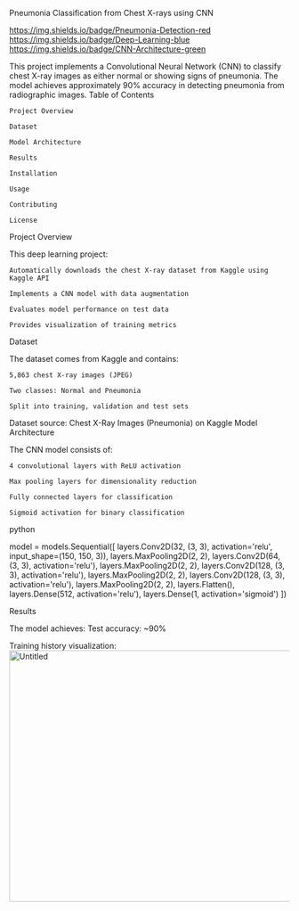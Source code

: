 Pneumonia Classification from Chest X-rays using CNN

https://img.shields.io/badge/Pneumonia-Detection-red
https://img.shields.io/badge/Deep-Learning-blue
https://img.shields.io/badge/CNN-Architecture-green

This project implements a Convolutional Neural Network (CNN) to classify chest X-ray images as either normal or showing signs of pneumonia. The model achieves approximately 90% accuracy in detecting pneumonia from radiographic images.
Table of Contents

    Project Overview

    Dataset

    Model Architecture

    Results

    Installation

    Usage

    Contributing

    License

Project Overview

This deep learning project:

    Automatically downloads the chest X-ray dataset from Kaggle using Kaggle API

    Implements a CNN model with data augmentation

    Evaluates model performance on test data

    Provides visualization of training metrics

Dataset

The dataset comes from Kaggle and contains:

    5,863 chest X-ray images (JPEG)

    Two classes: Normal and Pneumonia

    Split into training, validation and test sets

Dataset source: Chest X-Ray Images (Pneumonia) on Kaggle
Model Architecture

The CNN model consists of:

    4 convolutional layers with ReLU activation

    Max pooling layers for dimensionality reduction

    Fully connected layers for classification

    Sigmoid activation for binary classification

python

model = models.Sequential([
    layers.Conv2D(32, (3, 3), activation='relu', input_shape=(150, 150, 3)),
    layers.MaxPooling2D(2, 2),
    layers.Conv2D(64, (3, 3), activation='relu'),
    layers.MaxPooling2D(2, 2),
    layers.Conv2D(128, (3, 3), activation='relu'),
    layers.MaxPooling2D(2, 2),
    layers.Conv2D(128, (3, 3), activation='relu'),
    layers.MaxPooling2D(2, 2),
    layers.Flatten(),
    layers.Dense(512, activation='relu'),
    layers.Dense(1, activation='sigmoid')
])

Results

The model achieves:
    Test accuracy: ~90%

Training history visualization:
<img width="990" height="451" alt="Untitled" src="https://github.com/user-attachments/assets/34a5482f-ec6c-4527-8f62-13e07b6b9d35" />
